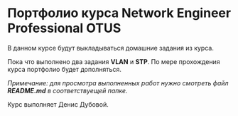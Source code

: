# Портфолио курса Network Engineer Professional OTUS

В данном курсе будут выкладываться домашние задания из курса.

Пока что выполнено два задания **VLAN** и **STP**. По мере прохождения курса портфолио будет дополняться.

*Примечание: для просмотра выполненных работ нужно смотреть файл **README.md** в соответствуещей папке.*

Курс выполняет Денис Дубовой.